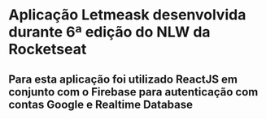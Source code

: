 # Aplicação Letmeask desenvolvida durante 6ª edição do NLW da Rocketseat
## Para esta aplicação foi utilizado ReactJS em conjunto com o Firebase para autenticação com contas Google e Realtime Database